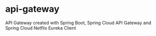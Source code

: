 # api-gateway
API Gateway created with Spring Boot, Spring Cloud API Gateway and Spring Cloud Netflix Eureka Client
